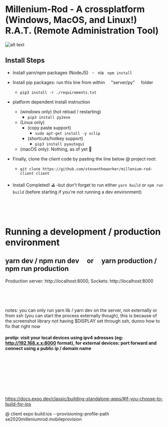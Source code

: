 # **Millenium-Rod** - A crossplatform (Windows, MacOS, and Linux!) R.A.T. (Remote Administration Tool)

![alt text](https://images-wixmp-ed30a86b8c4ca887773594c2.wixmp.com/f/84dc13b7-a2e7-4b45-83ec-311e72e82900/dcwu9bn-a035e58f-3e35-4437-9a7b-1737e03b8345.png/v1/fill/w_400,h_262,strp/millennium_rod_render__legacy_of_the_duelist__by_maxiuchiha22_dcwu9bn-fullview.png?token=eyJ0eXAiOiJKV1QiLCJhbGciOiJIUzI1NiJ9.eyJzdWIiOiJ1cm46YXBwOjdlMGQxODg5ODIyNjQzNzNhNWYwZDQxNWVhMGQyNmUwIiwiaXNzIjoidXJuOmFwcDo3ZTBkMTg4OTgyMjY0MzczYTVmMGQ0MTVlYTBkMjZlMCIsIm9iaiI6W1t7ImhlaWdodCI6Ijw9MjYyIiwicGF0aCI6IlwvZlwvODRkYzEzYjctYTJlNy00YjQ1LTgzZWMtMzExZTcyZTgyOTAwXC9kY3d1OWJuLWEwMzVlNThmLTNlMzUtNDQzNy05YTdiLTE3MzdlMDNiODM0NS5wbmciLCJ3aWR0aCI6Ijw9NDAwIn1dXSwiYXVkIjpbInVybjpzZXJ2aWNlOmltYWdlLm9wZXJhdGlvbnMiXX0.g5Zw2OROqT8aM61C_9gjQSWR2OiUmi-c1AcxSvSjE5o)

## Install Steps

-   Install yarn/npm packages (NodeJS) &nbsp; - &nbsp; via &nbsp; `npm install`
-   Install pip packages: run this line from within &nbsp; &nbsp; "server/py" &nbsp; &nbsp; folder

    -   `pip3 install -r ./requirements.txt`

-   platform dependent install instruction

    -   (windows only) (hot reload / restarting)
        -   `pip3 install py2exe`
    -   (Linux only)
        -   (copy paste support)
            -   `sudo apt-get install -y xclip`
        -   (shortcuts/hotkey support)
            -   `pip3 install pyautogui`
    -   (macOS only): Nothing, as of yet 👄

-   Finally, clone the client code by pasting the line below @ project root:

    -   `git clone https://github.com/steventheworker/millenium-rod-client client`

-   Install Completed! ⛳️ -but don't forget to run either `yarn build` or `npm run build` (before starting if you're not running a dev environment)

&nbsp;

&nbsp;

# Running a development / production environment

## yarn dev / npm run dev &nbsp; &nbsp; or &nbsp; &nbsp; yarn production / npm run production

Production server: http://localhost:8000,
Sockets: http://localhost:8000

&nbsp;

&nbsp;

notes: you can only run yarn lib / yarn dev on the server, not externally or from ssh (you can start the process externally though), this is because of the screenshot library not having $DISPLAY set through ssh, dunno how to fix that right now

#### protip: visit your local devices using ipv4 adresses (eg: http://192.168.x.x:8000 format), for external devices: port forward and connect using a public ip / domain name

&nbsp;

&nbsp;

&nbsp;

&nbsp;

https://docs.expo.dev/classic/building-standalone-apps/#if-you-choose-to-build-for-ios

@ client
expo build:ios --provisioning-profile-path se2020milleniumrod.mobileprovision
